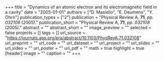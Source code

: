 +++
title = "Dynamics of an atomic electron and its electromagnetic field in a cavity"
date = "2005-01-01"
authors = ["D. Masiello", "E. Deumens", "Y. Ohrn"]
publication_types = ["2"]
publication = "Physical Review A, **71**, _pp. 032108_ (2005)."
publication_short = "Physical Review A, **71**, _pp. 032108_ (2005)."
abstract = ""
abstract_short = ""
image_preview = ""
selected = false
projects = []
tags = []
url_source = "https://journals.aps.org/pra/abstract/10.1103/PhysRevA.71.032108"
url_preprint = ""
url_code = ""
url_dataset = ""
url_project = ""
url_slides = ""
url_video = ""
url_poster = ""
url_pdf = ""
math = true
highlight = true
[header]
image = ""
caption = ""
+++
